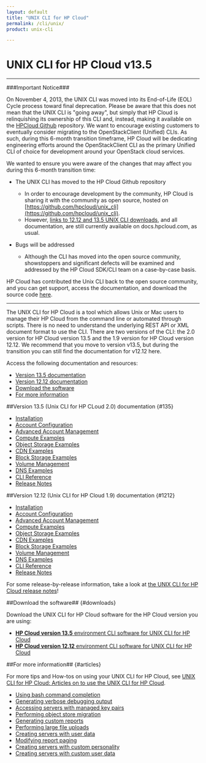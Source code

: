 ```yaml
---
layout: default
title: "UNIX CLI for HP Cloud"
permalink: /cli/unix/
product: unix-cli

---
```

# UNIX CLI for HP Cloud v13.5

___________________

###Important Notice###

On November 4, 2013, the UNIX CLI was moved into its End-of-Life (EOL) Cycle process toward final deprecation. Please be aware that this does not mean that the UNIX CLI is "going away", but simply that HP Cloud is relinquishing its ownership of this CLI and, instead, making it available on the [HPCloud Github](https://github.com/hpcloud/unix_cli) repository. We want to encourage existing customers to eventually consider migrating to the OpenStackClient (Unified) CLIs. As such, during this 6-month transition timeframe, HP Cloud will be dedicating engineering efforts around the OpenStackClient CLI as the primary Unified CLI of choice for development around your OpenStack cloud services.

We wanted to ensure you were aware of the changes that may affect you during this 6-month transition time:

+ The UNIX CLI has moved to the HP Cloud Github repository

  + In order to encourage development by the community, HP Cloud is sharing it with the community as open source, hosted on [https://github.com/hpcloud/unix_cli](https://github.com/hpcloud/unix_cli). 
  + However, [links to 12.12 and 13.5 UNIX CLI downloads](#downloads), and all documentation, are still currently available on docs.hpcloud.com, as usual.
+ Bugs will be addressed

  + Although the CLI has moved into the open source community, showstoppers and significant defects will be examined and addressed by the HP Cloud SDK/CLI team on a case-by-case basis.

HP Cloud has contributed the Unix CLI back to the open source community, and you can get support, access the documentation, and download the source code [here](https://github.com/hpcloud/unix_cli).

_________________________________________

The UNIX CLI for HP Cloud is a tool which allows Unix or Mac users to manage their HP Cloud from the command line or automated through scripts.  There is no need to understand the underlying REST API or XML document format to use the CLI.  There are two versions of the CLI: the 2.0 version for HP Cloud version 13.5 and the 1.9 version for HP Cloud version 12.12. We recommend that you move to version v13.5, but during the transition you can still find the documentation for v12.12 here.

Access the following documentation and resources:

* [Version 13.5 documentation](#135)
* [Version 12.12 documentation](#1212)
* [Download the software](#downloads)
* [For more information](#articles)

##Version 13.5 (Unix CLI for HP CLoud 2.0) documentation {#135}

* [Installation](/cli/unix/2/install)
* [Account Configuration](/cli/unix/2/configuration)
* [Advanced Account Management](/cli/unix/2/account-management)
* [Compute Examples](/cli/unix/2/compute)
* [Object Storage Examples](/cli/unix/2/object-storage)
* [CDN Examples](/cli/unix/2/cdn)
* [Block Storage Examples](/cli/unix/2/block-storage)
* [Volume Management](/block-storage/volume)
* [DNS Examples](/cli/unix/2/dns)
* [CLI Reference](/cli/unix/2/reference)
* [Release Notes](/cli/unix/release-notes)

##Version 12.12 (Unix CLI for HP Cloud 1.9) documentation {#1212}

* [Installation](/cli/unix/install)
* [Account Configuration](/cli/unix/configuration)
* [Advanced Account Management](/cli/unix/account-management)
* [Compute Examples](/cli/unix/compute)
* [Object Storage Examples](/cli/unix/object-storage)
* [CDN Examples](/cli/unix/cdn)
* [Block Storage Examples](/cli/unix/block-storage)
* [Volume Management](/block-storage/volume)
* [DNS Examples](/cli/unix/dns)
* [CLI Reference](/cli/unix/reference)
* [Release Notes](/cli/unix/release-notes)

For some release-by-release information, take a look at [the UNIX CLI for HP Cloud release notes](/cli/unix/release-notes)!

##Download the software## {#downloads}

Download the UNIX CLI for HP Cloud software for the HP Cloud version you are using:

+ [**HP Cloud version 13.5** environment CLI software for UNIX CLI for HP Cloud](http://rubygems.org/gems/hpcloud)
+ [**HP Cloud version 12.12** environment CLI software for UNIX CLI for HP Cloud](/file/hpcloud.gem)

##For more information## {#articles}

For more tips and How-tos on using your UNIX CLI for HP Cloud, see [UNIX CLI for HP Cloud: Articles on to use the UNIX CLI for HP Cloud](/cli/unix/articles/).

* [Using bash command completion](/cli/unix/articles/complete)
* [Generating verbose debugging output](/cli/unix/articles/debugging)
* [Accessing servers with managed key pairs](/cli/unix/articles/managedkeypairs)
* [Performing object store migration](/cli/unix/articles/migration)
* [Generating custom reports](/cli/unix/articles/reports)
* [Performing large file uploads](/cli/unix/articles/large)
* [Creating servers with user data](/cli/unix/articles/userdata)
* [Modifying report paging](/cli/unix/articles/paging)
* [Creating servers with custom personality](/cli/unix/articles/personality)
* [Creating servers with custom user data](/cli/unix/articles/userdata)
